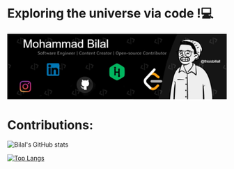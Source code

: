 <h1>Exploring the universe via code !💻</h1>

<img src= "https://github.com/thisisbillall/thisisbillall/blob/main/img/Banner.jpg" />
<h1><b>Contributions:</b></h1>

![Bilal's GitHub stats](https://github-readme-stats.vercel.app/api?username=thisisbillall&show_icons=true)<br/>
<!-- <h1><b>Tech-Stack:</b></h1> -->
[![Top Langs](https://github-readme-stats.vercel.app/api/top-langs/?username=thisisbillall&layout=compact)](https://github.com/thisisbillall/github-readme-stats)

